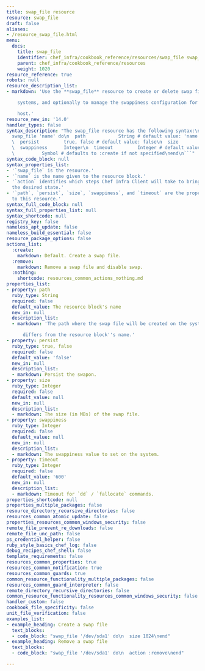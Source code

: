 ```yaml
---
title: swap_file resource
resource: swap_file
draft: false
aliases:
- /resource_swap_file.html
menu:
  docs:
    title: swap_file
    identifier: chef_infra/cookbook_reference/resources/swap_file swap_file
    parent: chef_infra/cookbook_reference/resources
    weight: 1020
resource_reference: true
robots: null
resource_description_list:
- markdown: 'Use the **swap_file** resource to create or delete swap files on Linux

    systems, and optionally to manage the swappiness configuration for a

    host.'
resource_new_in: '14.0'
handler_types: false
syntax_description: "The swap_file resource has the following syntax:\n\n``` ruby\n\
  swap_file 'name' do\n  path            String # default value: 'name' unless specified\n\
  \  persist         true, false # default value: false\n  size            Integer\n\
  \  swappiness      Integer\n  timeout         Integer # default value: 600\n  action\
  \          Symbol # defaults to :create if not specified\nend\n```"
syntax_code_block: null
syntax_properties_list:
- '`swap_file` is the resource.'
- '`name` is the name given to the resource block.'
- '`action` identifies which steps Chef Infra Client will take to bring the node into
  the desired state.'
- '`path`, `persist`, `size`, `swappiness`, and `timeout` are the properties available
  to this resource.'
syntax_full_code_block: null
syntax_full_properties_list: null
syntax_shortcode: null
registry_key: false
nameless_apt_update: false
nameless_build_essential: false
resource_package_options: false
actions_list:
  :create:
    markdown: Default. Create a swap file.
  :remove:
    markdown: Remove a swap file and disable swap.
  :nothing:
    shortcode: resources_common_actions_nothing.md
properties_list:
- property: path
  ruby_type: String
  required: false
  default_value: The resource block's name
  new_in: null
  description_list:
  - markdown: 'The path where the swap file will be created on the system if it

      differs from the resource block''s name.'
- property: persist
  ruby_type: true, false
  required: false
  default_value: 'false'
  new_in: null
  description_list:
  - markdown: Persist the swapon.
- property: size
  ruby_type: Integer
  required: false
  default_value: null
  new_in: null
  description_list:
  - markdown: The size (in MBs) of the swap file.
- property: swappiness
  ruby_type: Integer
  required: false
  default_value: null
  new_in: null
  description_list:
  - markdown: The swappiness value to set on the system.
- property: timeout
  ruby_type: Integer
  required: false
  default_value: '600'
  new_in: null
  description_list:
  - markdown: Timeout for `dd` / `fallocate` commands.
properties_shortcode: null
properties_multiple_packages: false
resource_directory_recursive_directories: false
resources_common_atomic_update: false
properties_resources_common_windows_security: false
remote_file_prevent_re_downloads: false
remote_file_unc_path: false
ps_credential_helper: false
ruby_style_basics_chef_log: false
debug_recipes_chef_shell: false
template_requirements: false
resources_common_properties: true
resources_common_notification: true
resources_common_guards: true
common_resource_functionality_multiple_packages: false
resources_common_guard_interpreter: false
remote_directory_recursive_directories: false
common_resource_functionality_resources_common_windows_security: false
handler_custom: false
cookbook_file_specificity: false
unit_file_verification: false
examples_list:
- example_heading: Create a swap file
  text_blocks:
  - code_block: "swap_file '/dev/sda1' do\n  size 1024\nend"
- example_heading: Remove a swap file
  text_blocks:
  - code_block: "swap_file '/dev/sda1' do\n  action :remove\nend"

---
```

